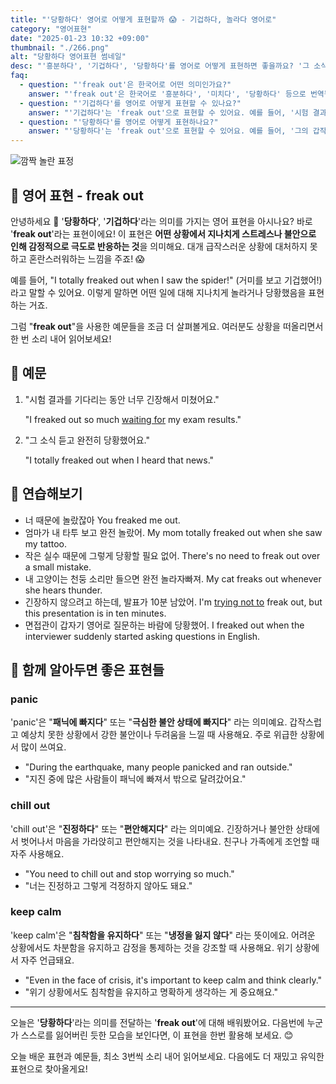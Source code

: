 ```yaml
---
title: "'당황하다' 영어로 어떻게 표현할까 😱 - 기겁하다, 놀라다 영어로"
category: "영어표현"
date: "2025-01-23 10:32 +09:00"
thumbnail: "./266.png"
alt: "당황하다 영어표현 썸네일"
desc: "'흥분하다', '기겁하다', '당황하다'를 영어로 어떻게 표현하면 좋을까요? '그 소식을 듣고 너무 흥분했어', '시험 결과를 보고 기겁했어', '그의 갑작스러운 질문에 당황했어' 등을 영어로 표현하는 법을 배워봅시다. 다양한 예문을 통해서 연습하고 본인의 표현으로 만들어 보세요."
faq:
  - question: "'freak out'은 한국어로 어떤 의미인가요?"
    answer: "'freak out'은 한국어로 '흥분하다', '미치다', '당황하다' 등으로 번역될 수 있습니다. 어떤 상황에서 감정이 격해지거나 통제할 수 없을 때 주로 사용해요."
  - question: "'기겁하다'를 영어로 어떻게 표현할 수 있나요?"
    answer: "'기겁하다'는 'freak out'으로 표현할 수 있어요. 예를 들어, '시험 결과를 보고 기겁했어'는 'I freaked out when I saw my exam results'로 말할 수 있어요."
  - question: "'당황하다'를 영어로 어떻게 표현하나요?"
    answer: "'당황하다'는 'freak out'으로 표현할 수 있어요. 예를 들어, '그의 갑작스러운 질문에 당황했어'는 'I totally freaked out by his sudden question'으로 표현할 수 있어요."
---
```


![깜짝 놀란 표정](./266-1.jpeg)

## 🌟 영어 표현 - freak out

안녕하세요 👋 '**당황하다**', '**기겁하다**'라는 의미를 가지는 영어 표현을 아시나요? 바로 '**freak out**'라는 표현이에요! 이 표현은 **어떤 상황에서 지나치게 스트레스나 불안으로 인해 감정적으로 극도로 반응하는 것**을 의미해요. 대개 급작스러운 상황에 대처하지 못하고 혼란스러워하는 느낌을 주죠! 😱

예를 들어, "I totally freaked out when I saw the spider!" (거미를 보고 기겁했어!)라고 말할 수 있어요. 이렇게 말하면 어떤 일에 대해 지나치게 놀라거나 당황했음을 표현하는 거죠.

그럼 "**freak out**"을 사용한 예문들을 조금 더 살펴볼게요. 여러분도 상황을 떠올리면서 한 번 소리 내어 읽어보세요!

## 📖 예문

1. "시험 결과를 기다리는 동안 너무 긴장해서 미쳤어요."

   "I freaked out so much [waiting for](blog/in-english/377.wait-for/) my exam results."

2. "그 소식 듣고 완전히 당황했어요."

   "I totally freaked out when I heard that news."

## 💬 연습해보기

<ul data-interactive-list>
  <li data-interactive-item>
    <span data-toggler>너 때문에 놀랐잖아</span>
    <span data-answer>You freaked me out.</span>
  </li>
  <li data-interactive-item>
    <span data-toggler>엄마가 내 타투 보고 완전 놀랐어.</span>
    <span data-answer>My mom totally freaked out when she saw my tattoo.</span>
  </li>
  <li data-interactive-item>
    <span data-toggler>작은 실수 때문에 그렇게 당황할 필요 없어.</span>
    <span data-answer>There's no need to freak out over a small mistake.</span>
  </li>
  <li data-interactive-item>
    <span data-toggler>내 고양이는 천둥 소리만 들으면 완전 놀라자빠져.</span>
    <span data-answer>My cat freaks out whenever she hears thunder.</span>
  </li>
  <li data-interactive-item>
    <span data-toggler>긴장하지 않으려고 하는데, 발표가 10분 남았어.</span>
    <span data-answer>I'm <a href="/blog/in-english/117.try-to/">trying not to</a> freak out, but this presentation is in ten minutes.</span>
  </li>
  <li data-interactive-item>
    <span data-toggler>면접관이 갑자기 영어로 질문하는 바람에 당황했어.</span>
    <span data-answer>I freaked out when the interviewer suddenly started asking questions in English.</span>
  </li>
</ul>

## 🤝 함께 알아두면 좋은 표현들

### panic

'panic'은 "**패닉에 빠지다**" 또는 "**극심한 불안 상태에 빠지다**" 라는 의미예요. 갑작스럽고 예상치 못한 상황에서 강한 불안이나 두려움을 느낄 때 사용해요. 주로 위급한 상황에서 많이 쓰여요.

- "During the earthquake, many people panicked and ran outside."
- "지진 중에 많은 사람들이 패닉에 빠져서 밖으로 달려갔어요."

### chill out

'chill out'은 "**진정하다**" 또는 "**편안해지다**" 라는 의미예요. 긴장하거나 불안한 상태에서 벗어나서 마음을 가라앉히고 편안해지는 것을 나타내요. 친구나 가족에게 조언할 때 자주 사용해요.

- "You need to chill out and stop worrying so much."
- "너는 진정하고 그렇게 걱정하지 않아도 돼요."

### keep calm

'keep calm'은 "**침착함을 유지하다**" 또는 "**냉정을 잃지 않다**" 라는 뜻이에요. 어려운 상황에서도 차분함을 유지하고 감정을 통제하는 것을 강조할 때 사용해요. 위기 상황에서 자주 언급돼요.

- "Even in the face of crisis, it's important to keep calm and think clearly."
- "위기 상황에서도 침착함을 유지하고 명확하게 생각하는 게 중요해요."

---

오늘은 '**당황하다**'라는 의미를 전달하는 '**freak out**'에 대해 배워봤어요. 다음번에 누군가 스스로를 잃어버린 듯한 모습을 보인다면, 이 표현을 한번 활용해 보세요. 😊

오늘 배운 표현과 예문들, 최소 3번씩 소리 내어 읽어보세요. 다음에도 더 재밌고 유익한 표현으로 찾아올게요!
